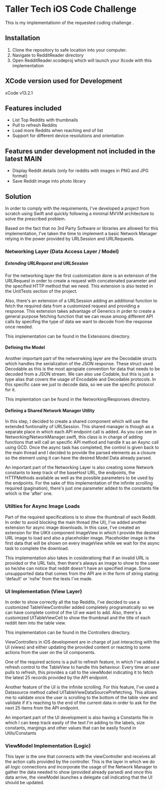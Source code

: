 # Taller Tech iOS Code Challenge
This is my implementationn of the requested coding challenge .

## Installation
1. Clone the repository to safe location into your computer.
2. Navigate to RedditReader directory
3. Open RedditReader.xcodeproj which will launch your Xcode with this implementation

## XCode version used for Development
xCode v13.2.1

## Features included
- List Top Reddits with thumbnails
- Pull to refresh Reddits
- Load more Reddits when reaching end of list
- Support for different device resolutions and orientation

## Features under development not included in the latest MAIN
- Display Reddit details (only for reddits with images in PNG and JPG format)
- Save Reddit image into photo library

## Solution

In order to comply with the requirements, I've developed a project from scratch using Swift and quickly following a minimal MVVM architecture to solve the prescribed problem. 

Based on the fact that no 3rd Party Software or libraries are allowed for this implementation, I've taken the time to implement a basic Network Manager relying in the power provided by URLSession and URLRequests.

### Networking Layer (Data Access Layer / Model)

##### Extending URLRequest and URLSession

For the networking layer the first customization done is an extension of the URLRequest in order to create a request with concatenated parameter and the specified HTTP method that we need. This extension is also tested in the UnitTests section of the project.

Also, there's an extension of a URLSession adding an additional function to fetch the required data from a customized request and providing a response. This extension takes advantage of Generics in prder to create a general purpose fetching function that we can reuse among different API calls by specifing the type of data we want to decode from the response once needed.

This implementation can be found in the Extensions directory.

#### Defining the Model 

Another important part of the networwking layer are the Decodable structs which handles the serialization of the JSON response. These struct used Decodable as this is the most apropiate convention for data that needs to be decoded from a JSON stream. We can also use Codable, but this is just a type alias that covers the usage of Encodable and Decodable protocols. In this specific case we just to decode data, so we use the specific protocol for it.

This implemtation can be found in the Networking/Responses directory.

#### Defining a Shared Network Manager Utility

In this step, I decided to create a shared component which will use the extended funtionality of URLSession. This shared manager is though as a separate place in which each API endpoint call is added. As you can see in Networking/NetworkManager.swift, this class is in charge of adding functions that will call an specific API method and handle it as an Async call using GCD. Once the async task has completed, the control is given back to the main thread and I decided to provide the parsed elements as a closure so the element using it can have the desired Model Data already parsed.

An important part of the Networking Layer is also creating some Network constants to keep track of the baseHost URL, the endpoints, the HTTPMethods available as well as the possible parameters to be used by the endpoints. For the sake of this implementation of the infinite scrolling required (pagination), there's just one parameter added to the constants file which is the 'after' one.

### Utilties for Async Image Loads

Part of the required specifications is to show the thumbnail of each Reddit. In order to avoid blocking the main thread (the UI), I've added another extension for async image downloads. In this case, I've created an extension for the UIKit component ImageView in which I provide the desired URL image to load and also a placeholder image. Placeholder image is the first data that will be shown on every imageView while we wait for the async task to complete the download.

This implementation also takes in cosiderationg that if an invalid URL is provided or the URL fails, then there's always an image to show to the useer so he/she can notice that reddit doesn't have an specified image. Some unsuppported data that comes from the API are in the form of string stating: 'default' or 'nsfw' from the tests I've made.

### UI Implementation (View Layer)

In order to show correctly all the top Reddits, I've decided to use a customized TableViewController added completely programatically so we can have complete control of the UI we want to add. Also, there's a customized UITableViewCell to show the thumbnail and the title of each reddit item into the table view.

This implementation can be found in the Controllers directory.

ViewControllers in iOS development are in charge of just interacting with the UI (views) and either updating the provided content or reacting to some actions from the user on the UI components.

One of the required actions is a pull to refresh feature, in which I've added a refresh control to the TableView to handle this behaviour. Every time an user pulls to refresh, this provides a call to the viewModel indicating it to fetch the latest 25 records provided by the API endpoint.

Another feature of the UI is the infinite scrolling. For this feature, I've used a Datasource method called UITableViewDataSourcePrefetching. This allows me to validate once the user is scrolling to the bottom of the table view and validate if it's reaching to the end of the current data in order to ask for the next 25 items from the API endpoint.

An important part of the UI development is also having a Constants file in which I can keep track easily of the text I'm adding to the labels, size constants, margings and other values that can be easily found in Utils/Constants

### ViewModel Implementation (Logic)

This layer is the one that connects with the viewController and receives all the action calls provided by the controller. This is the layer in which we do all logic connections and incorporate the usage of the Network Manager to gather the data needed to show (provided already parsed) and once this data arrive, the viewModel launches a delegate call indicating that the UI should be updated.

